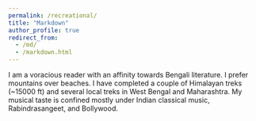 ```yaml
---
permalink: /recreational/
title: "Markdown"
author_profile: true
redirect_from: 
  - /md/
  - /markdown.html
---
```

I am a voracious reader with an affinity towards Bengali literature. I prefer mountains over beaches. I have completed a couple of Himalayan treks (~15000 ft) and several local treks in West Bengal and Maharashtra. My musical taste is confined mostly under Indian classical music, Rabindrasangeet, and Bollywood.
